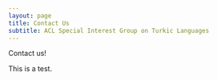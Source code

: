 ```yaml
---
layout: page
title: Contact Us
subtitle: ACL Special Interest Group on Turkic Languages
---
```


Contact us!

This is a test.
